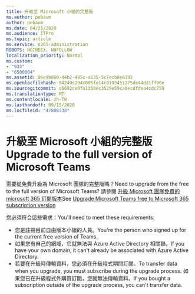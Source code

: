 ```yaml
---
title: 升級至 Microsoft 小組的完整版
ms.author: pebaum
author: pebaum
ms.date: 04/21/2020
ms.audience: ITPro
ms.topic: article
ms.service: o365-administration
ROBOTS: NOINDEX, NOFOLLOW
localization_priority: Normal
ms.custom:
- "933"
- "6500004"
ms.assetid: 86e9b860-d4b2-495c-a135-5c7ecb8e6192
ms.openlocfilehash: 94249c294c095fe14c8193451275de44d21ff90e
ms.sourcegitcommit: c6692ce0fa1358ec3529e59ca0ecdfdea4cdc759
ms.translationtype: MT
ms.contentlocale: zh-TW
ms.lasthandoff: 09/15/2020
ms.locfileid: "47808338"
---
```

# <a name="upgrade-to-the-full-version-of-microsoft-teams"></a><span data-ttu-id="8e9ee-102">升級至 Microsoft 小組的完整版</span><span class="sxs-lookup"><span data-stu-id="8e9ee-102">Upgrade to the full version of Microsoft Teams</span></span>

<span data-ttu-id="8e9ee-103">需要從免費升級為 Microsoft 團隊的完整版嗎？</span><span class="sxs-lookup"><span data-stu-id="8e9ee-103">Need to upgrade from the free to the full version of Microsoft Teams?</span></span> <span data-ttu-id="8e9ee-104">請參閱 [升級 Microsoft 團隊免費的 microsoft 365 訂閱版本](https://docs.microsoft.com/microsoftteams/upgrade-freemium)</span><span class="sxs-lookup"><span data-stu-id="8e9ee-104">See [Upgrade Microsoft Teams free to Microsoft 365 subscription version](https://docs.microsoft.com/microsoftteams/upgrade-freemium)</span></span>

<span data-ttu-id="8e9ee-105">您必須符合這些需求：</span><span class="sxs-lookup"><span data-stu-id="8e9ee-105">You'll need to meet these requirements:</span></span>

- <span data-ttu-id="8e9ee-106">您是註冊目前自由版本小組的人員。</span><span class="sxs-lookup"><span data-stu-id="8e9ee-106">You're the person who signed up for the current free version of Teams.</span></span>
- <span data-ttu-id="8e9ee-107">如果您有自己的網域，它就無法與 Azure Active Directory 相關聯。</span><span class="sxs-lookup"><span data-stu-id="8e9ee-107">If you have your own domain, it can't already be associated with Azure Active Directory.</span></span>
- <span data-ttu-id="8e9ee-108">若要在升級時傳輸資料，您必須在升級程式期間訂閱。</span><span class="sxs-lookup"><span data-stu-id="8e9ee-108">To transfer data when you upgrade, you must subscribe during the upgrade process.</span></span> <span data-ttu-id="8e9ee-109">如果您已在升級程式外購買訂閱，您就無法傳輸資料。</span><span class="sxs-lookup"><span data-stu-id="8e9ee-109">If you bought a subscription outside of the upgrade process, you can't transfer data.</span></span>
